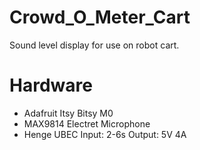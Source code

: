 # Crowd_O_Meter_Cart
Sound level display for use on robot cart.

# Hardware

- Adafruit Itsy Bitsy M0
- MAX9814 Electret Microphone
- Henge UBEC Input: 2-6s Output: 5V 4A
